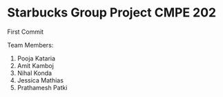 # Starbucks Group Project CMPE 202

First Commit

Team Members:
1. Pooja Kataria
2. Amit Kamboj
3. Nihal Konda
4. Jessica Mathias
5. Prathamesh Patki


